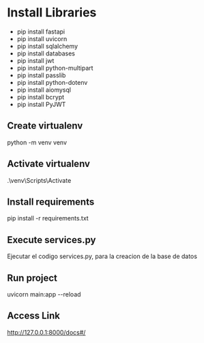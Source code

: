 
# Install Libraries

- pip install fastapi
- pip install uvicorn
- pip install sqlalchemy
- pip install databases
- pip install jwt
- pip install python-multipart
- pip install passlib
- pip install python-dotenv
- pip install aiomysql
- pip install bcrypt
- pip install PyJWT

## Create virtualenv

python -m venv venv

## Activate virtualenv

.\venv\Scripts\Activate

## Install requirements

pip install -r requirements.txt

## Execute services.py

Ejecutar el codigo services.py, para la creacion de la base de datos

## Run project

uvicorn main:app --reload

## Access Link

<http://127.0.0.1:8000/docs#/>
